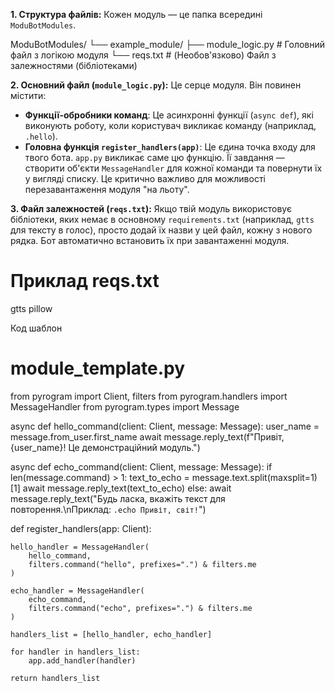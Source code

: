 **1. Структура файлів:**
Кожен модуль — це папка всередині `ModuBotModules`.

ModuBotModules/
└── example_module/
    ├── module_logic.py  # Головний файл з логікою модуля
    └── reqs.txt         # (Необов'язково) Файл з залежностями (бібліотеками)

**2. Основний файл (`module_logic.py`):**
Це серце модуля. Він повинен містити:
*   **Функції-обробники команд**: Це асинхронні функції (`async def`), які виконують роботу, коли користувач викликає команду (наприклад, `.hello`).
*   **Головна функція `register_handlers(app)`**: Це єдина точка входу для твого бота. `app.py` викликає саме цю функцію. Її завдання — створити об'єкти `MessageHandler` для кожної команди та повернути їх у вигляді списку. Це критично важливо для можливості перезавантаження модуля "на льоту".

**3. Файл залежностей (`reqs.txt`):**
Якщо твій модуль використовує бібліотеки, яких немає в основному `requirements.txt` (наприклад, `gtts` для тексту в голос), просто додай їх назви у цей файл, кожну з нового рядка. Бот автоматично встановить їх при завантаженні модуля.

# Приклад reqs.txt
gtts
pillow

Код шаблон

# module_template.py
from pyrogram import Client, filters
from pyrogram.handlers import MessageHandler
from pyrogram.types import Message

async def hello_command(client: Client, message: Message):
    user_name = message.from_user.first_name
    await message.reply_text(f"Привіт, {user_name}! Це демонстраційний модуль.")

async def echo_command(client: Client, message: Message):
    if len(message.command) > 1:
        text_to_echo = message.text.split(maxsplit=1)[1]
        await message.reply_text(text_to_echo)
    else:
        await message.reply_text("Будь ласка, вкажіть текст для повторення.\nПриклад: `.echo Привіт, світ!`")

def register_handlers(app: Client):
    
    hello_handler = MessageHandler(
        hello_command,
        filters.command("hello", prefixes=".") & filters.me
    )
    
    echo_handler = MessageHandler(
        echo_command,
        filters.command("echo", prefixes=".") & filters.me
    )

    handlers_list = [hello_handler, echo_handler]

    for handler in handlers_list:
        app.add_handler(handler)
        
    return handlers_list